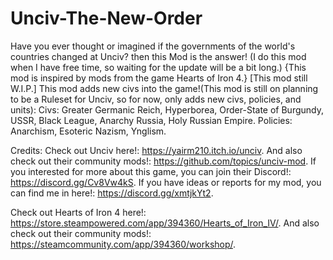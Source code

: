 # Unciv-The-New-Order
Have you ever thought or imagined if the governments of the world's countries changed at Unciv? then this Mod is the answer!
(I do this mod when I have free time, so waiting for the update will be a bit long.) {This mod is inspired by mods from the game Hearts of Iron 4.} [This mod still W.I.P.]
This mod adds new civs into the game!(This mod is still on planning to be a Ruleset for Unciv, so for now, only adds new civs, policies, and units):
Civs:
Greater Germanic Reich, Hyperborea, Order-State of Burgundy, USSR, Black League, Anarchy Russia, Holy Russian Empire.
Policies:
Anarchism, Esoteric Nazism, Ynglism.

Credits:
Check out Unciv here!:
https://yairm210.itch.io/unciv.
And also check out their community mods!:
https://github.com/topics/unciv-mod.
If you interested for more about this game, you can join their Discord!:
https://discord.gg/Cv8Vw4kS.
If you have ideas or reports for my mod, you can find me in here!:
https://discord.gg/xmtjkYt2.

Check out Hearts of Iron 4 here!:
https://store.steampowered.com/app/394360/Hearts_of_Iron_IV/.
And also check out their community mods!:
https://steamcommunity.com/app/394360/workshop/.

